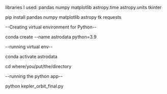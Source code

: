 libraries I used:
pandas
numpy
matplotlib
astropy.time
astropy.units
tkinter

pip install pandas numpy matplotlib astropy tk requests

--Creating virtual environment for Python--

conda create --name astrodata python=3.9

--running virtual env--

conda activate astrodata

cd where/you/put/the/directory

--running the python app--

python kepler_orbit_final.py
